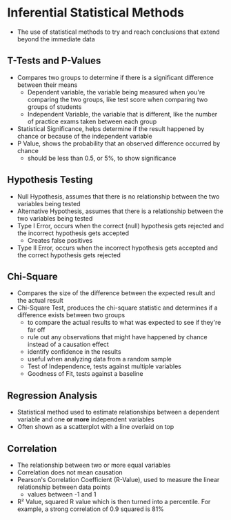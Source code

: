 # Inferential Statistical Methods

- The use of statistical methods to try and reach conclusions that extend beyond the immediate data

## T-Tests and P-Values

- Compares two groups to determine if there is a significant difference between their means
    - Dependent variable, the variable being measured when you're comparing the two groups, like test score when comparing two groups of students
    - Independent Variable, the variable that is different, like the number of practice exams taken between each group
- Statistical Significance, helps determine if the result happened by chance or because of the independent variable
- P Value, shows the probability that an observed difference occurred by chance
    - should be less than 0.5, or 5%, to show significance

## Hypothesis Testing

- Null Hypothesis, assumes that there is no relationship between the two variables being tested
- Alternative Hypothesis, assumes that there is a relationship between the two variables being tested
- Type I Error, occurs when the correct (null) hypothesis gets rejected and the incorrect hypothesis gets accepted
    - Creates false positives
- Type II Error, occurs when the incorrect hypothesis gets accepted and the correct hypothesis gets rejected

## Chi-Square

- Compares the size of the difference between the expected result and the actual result
- Chi-Square Test, produces the chi-square statistic and determines if a difference exists between two groups
    - to compare the actual results to what was expected to see if they're far off
    - rule out any observations that might have happened by chance instead of a causation effect
    - identify confidence in the results
    - useful when analyzing data from a random sample
    - Test of Independence, tests against multiple variables
    - Goodness of Fit, tests against a baseline

## Regression Analysis

- Statistical method used to estimate relationships between a dependent variable and one **or more** independent variables
- Often shown as a scatterplot with a line overlaid on top

## Correlation

- The relationship between two or more equal variables
- Correlation does not mean causation
- Pearson's Correlation Coefficient (R-Value), used to measure the linear relationship between data points
    - values between -1 and 1
- R² Value, squared R value which is then turned into a percentile. For example, a strong correlation of 0.9 squared is 81%

